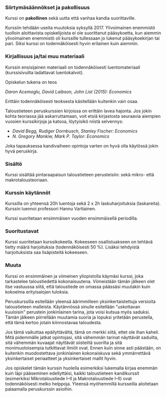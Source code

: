 ### Siirtymäsäännökset ja pakollisuus

Kurssi on **pakollinen** sekä uutta että vanhaa kandia suorittaville.

Kurssiin tehdään useita muutoksia syksyllä 2017. Ylivoimainen enemmistö tuolloin aloittavista opiskelijoista ei ole suorittanut pääsykoetta, kun aiemmin ylivoimainen enemmistö oli kurssille tullessaan jo lukenut pääsykoekirjan tai pari. Siksi kurssi on todennäköisesti hyvin erilainen kuin aiemmin.

### Kirjallisuus ja/tai muu materiaali

Kurssin ensisijainen materiaali on todennäköisesti luentomateriaali (kurssisivuilta ladattavat luentokalvot). 

Opiskelun tukena on teos 

_Daron Acemoglu, David Laibson, John List (2015): Economics_

Erittäin todennäköisesti teoksesta käsitellään kuitenkin vain osaa.

Taloustieteen peruskurssien kirjoissa on erittäin lavea hajonta. Jos jokin kohta teoriassa jää askarruttamaan, voit etsiä kirjastosta seuraavia aiempien vuosien kurssikirjoja ja katsoa, löytyisikö niistä selvennys:

* _David Begg, Rudiger Dornbusch, Stanley Fischer: Economics_
* _N. Gregory Mankiw, Mark P. Taylor: Economics_

Joka tapauksessa kandivaiheen opintoja varten on hyvä olla käytössä jokin hyvä peruskirja.

### Sisältö

Kurssi sisältää pintaraapaisun taloustieteen perusteisiin: sekä mikro- että makrotalousteoriaan. 

### Kurssin käytännöt

Kurssilla on yhteensä 20h luentoja sekä 2 x 2h laskuharjoituksia (laskareita). Kurssin luennoi professori Hannu Vartiainen. 

Kurssi suoritetaan ensimmäisen vuoden ensimmäisellä periodilla.

### Suoritustavat

Kurssi suoritetaan kurssikokeella. Kokeeseen osallistuakseen on tehtävä tietty määrä harjoituksia (todennäköisesti 50 %). Lisäksi tehdyistä harjoituksista saa lisäpisteitä kokeeseen.

### Muuta

Kurssi on ensimmäinen ja viimeinen yliopistolla käymäsi kurssi, joka tarkastelee taloustiedettä kokonaisuutena. Viimeistään tämän jälkeen olet itse vastuussa siitä, että taloustiede on omassa päässäsi muutakin kuin kokoelma erityisalojen tuloksia.

Peruskurssilla esitellään yleensä äärimmilleen yksinkertaistettuja versioita taloustieteen malleista. Käytännössä sinulle esitellään "uskottavan kuuloisin" perustein jonkinlainen tarina, jota voisi kutsua myös saduksi. Tämän jälkeen piirrellään muutamia suoria ja lopuksi yritetään perustella, että tämä kertoo jotain kiinnostavaa taloudesta.

Jos tämä vaikuttaa epäilyttävältä, tämä on merkki siitä, ettet ole ihan kaheli. Mitä pidemmälle jatkat opintojasi, sitä vähemmän tarinat näyttävät saduilta, sitä vähemmän kuvaajat näyttävät siisteiltä suorilta ja sitä monimuotoisempia tutkittavat ilmiöt ovat. Ennen kuin sinne asti päästään, on kuitenkin muodostettava jonkinlainen kokonaiskuva sekä ymmärrettävä yksinkertaiset periaatteet ja yksinkertaiset mallit hyvin.

Jos opiskelet tämän kurssin huolella esimerkiksi lukemalla kirjaa enemmän kuin läpi pääseminen edellyttäisi, kaikki taloustieteen kandikurssit (esimerkiksi Mikrotaloustiede I–II ja Makrotaloustiede I–II) ovat todennäköisesti melko helppoja. Yleensä myöhemmillä kursseilla aloitetaan palaamalla peruskurssin asioihin.